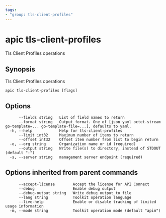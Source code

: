 ```yaml
---
tags:
- "group: tls-client-profiles"
---
```

# apic tls-client-profiles

Tls Client Profiles operations

## Synopsis

Tls Client Profiles operations

```
apic tls-client-profiles [flags]
```


## Options

```
      --fields string   List of field names to return
      --format string   Output format. One of [json yaml octet-stream go-template=... go-template-file=...], defaults to yaml.
  -h, --help            Help for tls-client-profiles
      --limit int32     Maximum number of items to return
      --offset int32    Offset item number from list to begin return
  -o, --org string      Organization name or id (required)
      --output string   Write file(s) to directory, instead of STDOUT (default "-")
  -s, --server string   management server endpoint (required)
```

## Options inherited from parent commands

```
      --accept-license        Accept the license for API Connect
      --debug                 Enable debug output
      --debug-output string   Write debug output to file
      --lang string           Toolkit operation language
      --live-help             Enable or disable tracking of limited usage information
  -m, --mode string           Toolkit operation mode (default "apim")
```
